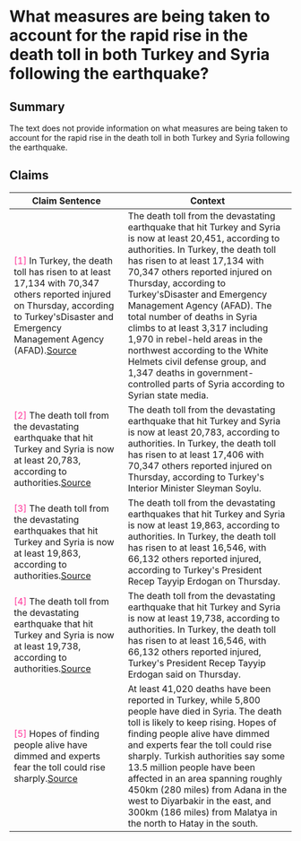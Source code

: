 # What measures are being taken to account for the rapid rise in the death toll in both Turkey and Syria following the earthquake?

## Summary
The text does not provide information on what measures are being taken to account for the rapid rise in the death toll in both Turkey and Syria following the earthquake.

## Claims
| Claim Sentence | Context |
|---|---|
|<font color=#FF3399>[1]</font> In Turkey, the death toll has risen to at least 17,134 with 70,347 others reported injured on Thursday, according to Turkey'sDisaster and Emergency Management Agency (AFAD).<a href="https://www.cnn.com/middleeast/live-news/turkey-syria-earthquake-updates-2-9-23-intl/h_25c540aeb668ad53e4188818a63273e5" target="_blank">Source</a>| The death toll from the devastating earthquake that hit Turkey and Syria is now at least 20,451, according to authorities. In Turkey, the death toll has risen to at least 17,134 with 70,347 others reported injured on Thursday, according to Turkey'sDisaster and Emergency Management Agency (AFAD). The total number of deaths in Syria climbs to at least 3,317 including 1,970 in rebel-held areas in the northwest according to the White Helmets civil defense group, and 1,347 deaths in government-controlled parts of Syria according to Syrian state media.|
|<font color=#FF3399>[2]</font> The death toll from the devastating earthquake that hit Turkey and Syria is now at least 20,783, according to authorities.<a href="https://www.cnn.com/middleeast/live-news/turkey-syria-earthquake-updates-2-9-23-intl/h_9865832cc9c7030643795648506c0089" target="_blank">Source</a>| The death toll from the devastating earthquake that hit Turkey and Syria is now at least 20,783, according to authorities. In Turkey, the death toll has risen to at least 17,406 with 70,347 others reported injured on Thursday, according to Turkey's Interior Minister Sleyman Soylu.|
|<font color=#FF3399>[3]</font> The death toll from the devastating earthquakes that hit Turkey and Syria is now at least 19,863, according to authorities.<a href="https://www.cnn.com/middleeast/live-news/turkey-syria-earthquake-updates-2-9-23-intl/h_4c94484d73ae212baaf86b9bce479211" target="_blank">Source</a>| The death toll from the devastating earthquakes that hit Turkey and Syria is now at least 19,863, according to authorities. In Turkey, the death toll has risen to at least 16,546, with 66,132 others reported injured, according to Turkey's President Recep Tayyip Erdogan on Thursday.|
|<font color=#FF3399>[4]</font> The death toll from the devastating earthquake that hit Turkey and Syria is now at least 19,738, according to authorities.<a href="https://www.cnn.com/middleeast/live-news/turkey-syria-earthquake-updates-2-9-23-intl/h_2677abb98a9f6e397b493d2e31becb64" target="_blank">Source</a>| The death toll from the devastating earthquake that hit Turkey and Syria is now at least 19,738, according to authorities. In Turkey, the death toll has risen to at least 16,546, with 66,132 others reported injured, Turkey's President Recep Tayyip Erdogan said on Thursday.|
|<font color=#FF3399>[5]</font> Hopes of finding people alive have dimmed and experts fear the toll could rise sharply.<a href="https://www.aljazeera.com/news/2023/2/6/turkey-syria-earthquake-death-toll-and-devastation-live-tracker" target="_blank">Source</a>| At least 41,020 deaths have been reported in Turkey, while 5,800 people have died in Syria. The death toll is likely to keep rising. Hopes of finding people alive have dimmed and experts fear the toll could rise sharply. Turkish authorities say some 13.5 million people have been affected in an area spanning roughly 450km (280 miles) from Adana in the west to Diyarbakir in the east, and 300km (186 miles) from Malatya in the north to Hatay in the south.|
